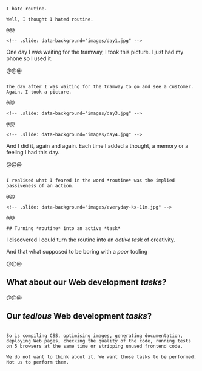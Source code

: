 <!-- .slide: data-state="attention" -->

~~~~
I hate routine.

Well, I thought I hated routine.

@@@

<!-- .slide: data-background="images/day1.jpg" -->

~~~~

One day I was waiting for the tramway, I took this picture. I just had my phone so I used it.

@@@

<!-- .slide: data-background="images/day2.jpg" -->

~~~~

The day after I was waiting for the tramway to go and see a customer. Again, I took a picture.

@@@

<!-- .slide: data-background="images/day3.jpg" -->

@@@

<!-- .slide: data-background="images/day4.jpg" -->

~~~~

And I did it, again and again. Each time I added a thought, a memory or a feeling I had this day.

@@@

<!-- .slide: data-background="images/week3.png" -->

~~~~

I realised what I feared in the word *routine* was the implied passiveness of an action.

@@@

<!-- .slide: data-background="images/everyday-kx-11m.jpg" -->

@@@

## Turning *routine* into an active *task*

~~~~

I discovered I could turn the routine into an *active task* of creativity.

And that what supposed to be boring with a *poor* tooling 

@@@

<!-- .slide: data-state="contrasted" -->

## What about our Web development *tasks*?

@@@

<!-- .slide: data-state="contrasted" -->

## Our *tedious* Web development *tasks*?

~~~~

So is compiling CSS, optimising images, generating documentation, deploying Web pages, checking the quality of the code, running tests on 5 browsers at the same time or stripping unused frontend code.

We do not want to think about it. We want those tasks to be performed. Not us to perform them.
